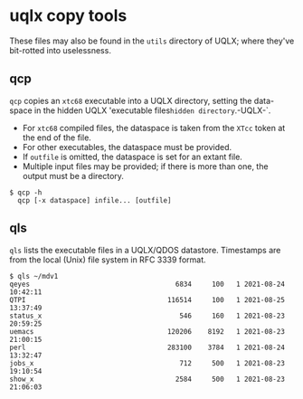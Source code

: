 # uqlx copy tools

These files may also be found in the `utils` directory of UQLX; where they've bit-rotted into uselessness.

## qcp

`qcp` copies an `xtc68` executable into a UQLX directory, setting the data-space in the hidden UQLX 'executable files` hidden directory `.-UQLX-`.

* For `xtc68` compiled files, the dataspace is taken from the `XTcc` token at the end of the file.
* For other executables, the dataspace must be provided.
* If `outfile` is omitted, the dataspace is set for an extant file.
* Multiple input files may be provided; if there is more than one, the output must be a directory.

```
$ qcp -h
  qcp [-x dataspace] infile... [outfile]

```
## qls

`qls` lists the executable files in a UQLX/QDOS datastore. Timestamps are from the local (Unix) file system in RFC 3339 format.

```
$ qls ~/mdv1
qeyes                                    6834     100   1 2021-08-24 10:42:11
QTPI                                   116514     100   1 2021-08-25 13:37:49
status_x                                  546     160   1 2021-08-23 20:59:25
uemacs                                 120206    8192   1 2021-08-23 21:00:15
perl                                   283100    3784   1 2021-08-24 13:32:47
jobs_x                                    712     500   1 2021-08-23 19:10:54
show_x                                   2584     500   1 2021-08-23 21:06:03
```
